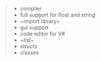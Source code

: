 
> * compiler
> * full support for float and string
> * ~import library~
> * gui support 
> * code editor for V#
> * ~list~
> * structs
> * classes